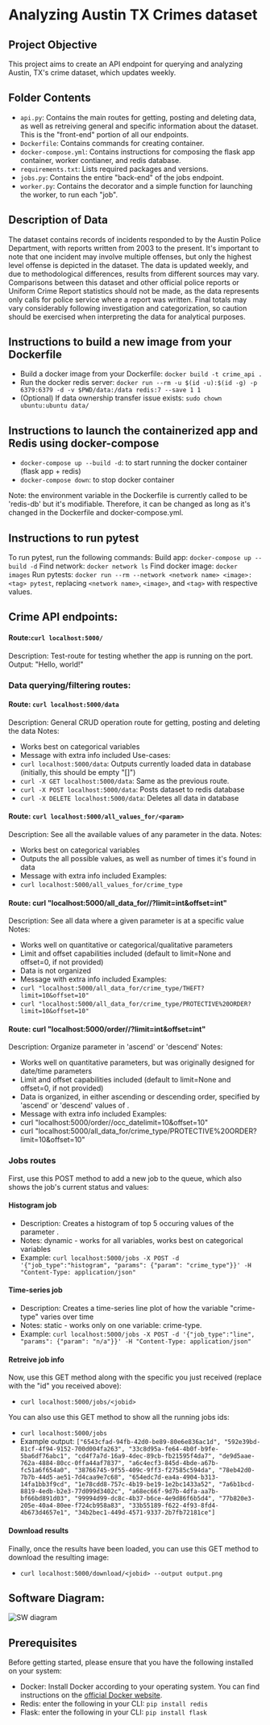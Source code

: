 
# Analyzing Austin TX Crimes dataset

## Project Objective
This project aims to create an API endpoint for querying and analyzing Austin, TX's crime dataset, which updates weekly.

## Folder Contents
- `api.py`: Contains the main routes for getting, posting and deleting data, as well as retreiving general and specific information about the dataset. This is the "front-end" portion of all our endpoints.
- `Dockerfile`: Contains commands for creating container.
- `docker-compose.yml`: Contains instructions for composing the flask app container, worker contianer, and redis database. 
- `requirements.txt`: Lists required packages and versions.
- `jobs.py`: Contains the entire "back-end" of the jobs endpoint. 
- `worker.py`: Contains the decorator and a simple function for launching the worker, to run each "job".

## Description of Data
The dataset contains records of incidents responded to by the Austin Police Department, with reports written from 2003 to the present. It's important to note that one incident may involve multiple offenses, but only the highest level offense is depicted in the dataset. The data is updated weekly, and due to methodological differences, results from different sources may vary. Comparisons between this dataset and other official police reports or Uniform Crime Report statistics should not be made, as the data represents only calls for police service where a report was written. Final totals may vary considerably following investigation and categorization, so caution should be exercised when interpreting the data for analytical purposes.

## Instructions to build a new image from your Dockerfile
- Build a docker image from your Dockerfile: `docker build -t crime_api .`
- Run the docker redis server: `docker run --rm -u $(id -u):$(id -g) -p 6379:6379 -d -v $PWD/data:/data redis:7 --save 1 1`
- (Optional) If data ownership transfer issue exists: `sudo chown ubuntu:ubuntu data/`

## Instructions to launch the containerized app and Redis using docker-compose
- `docker-compose up --build -d`: to start running the docker container (flask app + redis)
- `docker-compose down`: to stop docker container

Note: the environment variable in the Dockerfile is currently called to be 'redis-db' but it's modifiable. Therefore, it can be changed as long as it's changed in the Dockerfile and docker-compose.yml.

## Instructions to run pytest

To run pytest, run the following commands:
Build app: `docker-compose up --build -d`
Find network: `docker network ls`
Find docker image: `docker images`
Run pytests: `docker run --rm --network <network name> <image>:<tag> pytest`, replacing `<network name>`, `<image>`, and `<tag>` with respective values.

## Crime API endpoints:

#### Route:`curl localhost:5000/`
Description: Test-route for testing whether the app is running on the port.
Output: "Hello, world!"

### Data querying/filtering routes:

#### Route: `curl localhost:5000/data`
Description: General CRUD operation route for getting, posting and deleting the data
Notes:
- Works best on categorical variables
- Message with extra info included
Use-cases:
- `curl localhost:5000/data`: Outputs currently loaded data in database (initially, this should be empty "[]")
- `curl -X GET localhost:5000/data`: Same as the previous route.
- `curl -X POST localhost:5000/data`: Posts dataset to redis database
- `curl -X DELETE localhost:5000/data`: Deletes all data in database

#### Route: `curl localhost:5000/all_values_for/<param>`
Description: See all the available values of any parameter in the data.
Notes:
- Works best on categorical variables
- Outputs the all possible values, as well as number of times it's found in data
- Message with extra info included
Examples:
- `curl localhost:5000/all_values_for/crime_type`


#### Route: curl "localhost:5000/all_data_for/<param>/<value>?limit=int&offset=int"
Description: See all data where a given parameter is at a specific value <value>
Notes:
- Works well on quantitative or categorical/qualitative parameters
- Limit and offset capabilities included (default to limit=None and offset=0, if not provided)
- Data is not organized
- Message with extra info included
Examples:
- `curl "localhost:5000/all_data_for/crime_type/THEFT?limit=10&offset=10"`
- `curl "localhost:5000/all_data_for/crime_type/PROTECTIVE%20ORDER?limit=10&offset=10"`


#### Route: curl "localhost:5000/order/<order>/<param>?limit=int&offset=int"
Description: Organize parameter <param> in <order> 'ascend' or 'descend'
Notes:
- Works well on quantitative parameters, but was originally designed for date/time parameters
- Limit and offset capabilities included (default to limit=None and offset=0, if not provided)
- Data is organized, in either ascending or descending order, specified by 'ascend' or 'descend' values of <order>.
- Message with extra info included
Examples:
- curl "localhost:5000/order/<order>/occ_datelimit=10&offset=10"
- curl "localhost:5000/all_data_for/crime_type/PROTECTIVE%20ORDER?limit=10&offset=10"

### Jobs routes
First, use this POST method to add a new job to the queue, which also shows the job's current status and values:

#### Histogram job
- Description: Creates a histogram of top 5 occuring values of the parameter <param>. 
- Notes: dynamic - works for all variables, works best on categorical variables
- Example: `curl localhost:5000/jobs -X POST -d '{"job_type":"histogram", "params": {"param": "crime_type"}}' -H "Content-Type: application/json"`

#### Time-series job
- Description: Creates a time-series line plot of how the variable "crime-type" varies over time
- Notes: static - works only on one variable: crime-type.
- Example: `curl localhost:5000/jobs -X POST -d '{"job_type":"line", "params": {"param": "n/a"}}' -H "Content-Type: application/json"`

#### Retreive job info
Now, use this GET method along with the specific <jobid> you just received (replace <jobid> with the "id" you received above):
- `curl localhost:5000/jobs/<jobid>`

You can also use this GET method to show all the running jobs ids:
- `curl localhost:5000/jobs`
- Example output: 
`["6543cfad-94fb-42d0-be89-80e6e836ac1d", "592e39bd-81cf-4f94-9152-700d004fa263", "33c8d95a-fe64-4b0f-b9fe-5ba6df76abc1", "cd4f7a7d-16a9-4dec-89cb-fb21595f4da7", "de9d5aae-762a-4884-80cc-0ffa44af7837", "a6c4ecf3-845d-4bde-a67b-fc51a6f654a0", "38766745-9f55-409c-9ff3-f27585c594da", "78eb42d0-7b7b-44d5-ae51-7d4caa9e7c68", "654edc7d-ea4a-4904-b313-14fa1bb3f9cd", "1e78cdd8-757c-4b19-be19-1e2bc1433a52", "7a6b1bcd-8819-4edb-b2e3-77d099d3402c", "a68ec66f-9d7b-4dfa-aa7b-bf66bd891d03", "99994d99-dc8c-4b37-b6ce-4e9d86f6b5d4", "77b820e3-205e-40a4-80ee-f724cb958a83", "33b55189-f622-4f93-8fd4-4b673d4657e1", "34b2bec1-449d-4571-9337-2b7fb72181ce"]`

#### Download results
Finally, once the results have been loaded, you can use this GET method to download the resulting image:
- `curl localhost:5000/download/<jobid> --output output.png`

## Software Diagram:
![SW diagram](homework08/sw_diagram.png)

## Prerequisites
Before getting started, please ensure that you have the following installed on your system:
- Docker: Install Docker according to your operating system. You can find instructions on the [official Docker website](https://docs.docker.com/get-docker/).
- Redis: enter the following in your CLI: `pip install redis`
- Flask: enter the following in your CLI: `pip install flask`
